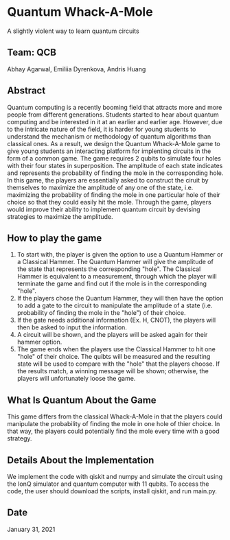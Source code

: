 # Quantum Whack-A-Mole
A slightly violent way to learn quantum circuits
## Team: QCB
Abhay Agarwal, Emiliia Dyrenkova, Andris Huang
## Abstract
Quantum computing is a recently booming field that attracts more and more people from different generations. Students started to hear about quantum computing and be interested in it at an earlier and earlier age. However, due to the intricate nature of the field, it is harder for young students to understand the mechanism or methodology of quantum algorithms than classical ones. As a result, we design the Quantum Whack-A-Mole game to give young students an interacting platform for implenting circuits in the form of a common game. The game requires 2 qubits to simulate four holes with their four states in superposition. The amplitude of each state indicates and represents the probability of finding the mole in the corresponding hole. In this game, the players are essentially asked to construct the ciruit by themselves to maximize the amplitude of any one of the state, i.e. maximizing the probability of finding the mole in one particular hole of their choice so that they could easily hit the mole. Through the game, players would improve their ability to implement quantum circuit by devising strategies to maximize the amplitude.

## How to play the game
1. To start with, the player is given the option to use a Quantum Hammer or a Classical Hammer. The Quantum Hammer will give the amplitude of the state that represents the corresponding "hole". The Classical Hammer is equivalent to a measurement, through which the player will terminate the game and find out if the mole is in the corresponding "hole".
2. If the players chose the Quantum Hammer, they will then have the option to add a gate to the circuit to manipulate the amplitude of a state (i.e. probability of finding the mole in the "hole") of their choice.
3. If the gate needs additional information (Ex. H, CNOT), the players will then be asked to input the information.
4. A circuit will be shown, and the players will be asked again for their hammer option.
5. The game ends when the players use the Classical Hammer to hit one "hole" of their choice. The quibts will be measured and the resulting state will be used to compare with the "hole" that the players choose. If the results match, a winning message will be shown; otherwise, the players will unfortunately loose the game.

## What Is Quantum About the Game
This game differs from the classical Whack-A-Mole in that the players could manipulate the probability of finding the mole in one hole of thier choice. In that way, the players could potentially find the mole every time with a good strategy.

## Details About the Implementation
We implement the code with qiskit and numpy and simulate the circuit using the IonQ simulator and quantum computer with 11 qubits. To access the code, the user should download the scripts, install qiskit, and run main.py.
## Date
January 31, 2021
